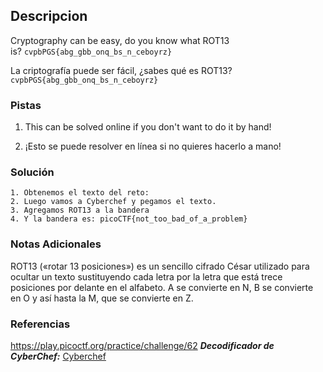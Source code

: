 ## Descripcion
Cryptography can be easy, do you know what ROT13 is? `cvpbPGS{abg_gbb_onq_bs_n_ceboyrz}`

La criptografía puede ser fácil, ¿sabes qué es ROT13? `cvpbPGS{abg_gbb_onq_bs_n_ceboyrz}`
### Pistas
1. This can be solved online if you don't want to do it by hand!

1. ¡Esto se puede resolver en línea si no quieres hacerlo a mano!
### Solución
```
1. Obtenemos el texto del reto: 
2. Luego vamos a Cyberchef y pegamos el texto.
3. Agregamos ROT13 a la bandera
4. Y la bandera es: picoCTF{not_too_bad_of_a_problem}
```
### Notas Adicionales
ROT13 («rotar 13 posiciones») es un sencillo cifrado César utilizado para ocultar un texto sustituyendo cada letra por la letra que está trece posiciones por delante en el alfabeto. A se convierte en N, B se convierte en O y así hasta la M, que se convierte en Z.
### Referencias
https://play.picoctf.org/practice/challenge/62
***Decodificador de CyberChef:*** [Cyberchef](https://gchq.github.io/CyberChef/)